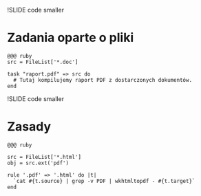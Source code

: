 !SLIDE code smaller
# Zadania oparte o pliki #

    @@@ ruby
    src = FileList['*.doc']

    task "raport.pdf" => src do
      # Tutaj kompilujemy raport PDF z dostarczonych dokumentów.
    end

!SLIDE code smaller
# Zasady #

    @@@ ruby
 
    src = FileList['*.html']
    obj = src.ext('pdf')

    rule '.pdf' => '.html' do |t|
      `cat #{t.source} | grep -v PDF | wkhtmltopdf - #{t.target}`
    end
